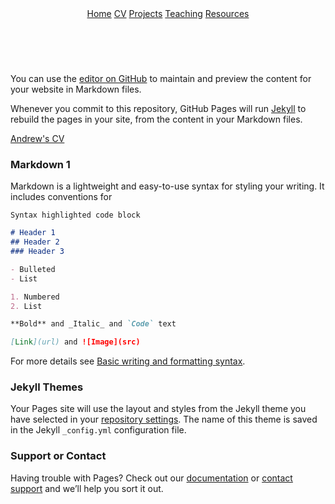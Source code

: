<header class="header header--fixed" role="banner">
<nav class="distill-site-nav distill-site-header">
<div class="nav-left">
<a href="index.html" class="title">Home</a>
<a href="CV">CV</a>
<a href="projects.html">Projects</a>
<a href="teaching.html">Teaching</a>
<a href="resources.html">Resources</a>
</div>
</nav>
</header>


<br>

You can use the [editor on GitHub](https://github.com/andrewmrose/andrewmrose.github.io/edit/main/index.md) to maintain and preview the content for your website in Markdown files.

Whenever you commit to this repository, GitHub Pages will run [Jekyll](https://jekyllrb.com/) to rebuild the pages in your site, from the content in your Markdown files.

<a href="https://andrewmrose.github.io/CV">Andrew's CV<a>

### Markdown 1

Markdown is a lightweight and easy-to-use syntax for styling your writing. It includes conventions for

```markdown
Syntax highlighted code block

# Header 1
## Header 2
### Header 3

- Bulleted
- List

1. Numbered
2. List

**Bold** and _Italic_ and `Code` text

[Link](url) and ![Image](src)
```

For more details see [Basic writing and formatting syntax](https://docs.github.com/en/github/writing-on-github/getting-started-with-writing-and-formatting-on-github/basic-writing-and-formatting-syntax).

### Jekyll Themes

Your Pages site will use the layout and styles from the Jekyll theme you have selected in your [repository settings](https://github.com/andrewmrose/andrewmrose.github.io/settings/pages). The name of this theme is saved in the Jekyll `_config.yml` configuration file.

### Support or Contact

Having trouble with Pages? Check out our [documentation](https://docs.github.com/categories/github-pages-basics/) or [contact support](https://support.github.com/contact) and we’ll help you sort it out.
